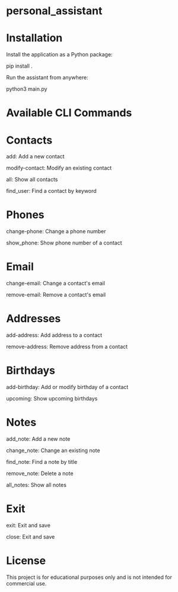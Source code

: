 # personal_assistant

# Installation

Install the application as a Python package:

pip install .

Run the assistant from anywhere:

python3 main.py    

# Available CLI Commands

# Contacts

add: Add a new contact

modify-contact: Modify an existing contact

all: Show all contacts

find_user: Find a contact by keyword


# Phones

change-phone: Change a phone number

show_phone: Show phone number of a contact

# Email

change-email: Change a contact's email

remove-email: Remove a contact's email

# Addresses

add-address: Add address to a contact

remove-address: Remove address from a contact

# Birthdays

add-birthday: Add or modify birthday of a contact

upcoming: Show upcoming birthdays

# Notes

add_note: Add a new note

change_note: Change an existing note

find_note: Find a note by title

remove_note: Delete a note

all_notes: Show all notes

# Exit

exit: Exit and save

close: Exit and save


# License
This project is for educational purposes only and is not intended for commercial use.